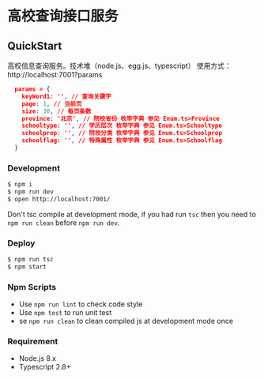 # 高校查询接口服务

## QuickStart
高校信息查询服务。技术堆（node.js、egg.js、typescript）
使用方式：http://localhost:7001?params
``` json
  params = {
    keyWord1: '', // 查询关键字
    page: 1, // 当前页
    size: 30, // 每页条数
    province: '北京', // 院校省份 枚举字典 参见 Enum.ts>Province
    schooltype: '', // 学历层次 枚举字典 参见 Enum.ts>Schooltype
    schoolprop: '', // 院校分类 枚举字典 参见 Enum.ts>Schoolprop
    schoolflag: '', // 特殊属性 枚举字典 参见 Enum.ts>Schoolflag
  }
```
### Development

```bash
$ npm i
$ npm run dev
$ open http://localhost:7001/
```

Don't tsc compile at development mode, if you had run `tsc` then you need to `npm run clean` before `npm run dev`.

### Deploy

```bash
$ npm run tsc
$ npm start
```

### Npm Scripts

- Use `npm run lint` to check code style
- Use `npm test` to run unit test
- se `npm run clean` to clean compiled js at development mode once

### Requirement

- Node.js 8.x
- Typescript 2.8+

